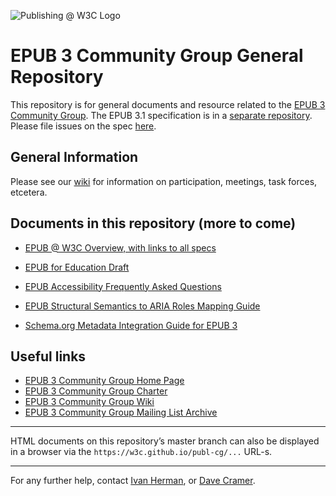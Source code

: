 ![Publishing @ W3C Logo](publishingatw3c.png)


# EPUB 3 Community Group General Repository

This repository is for general documents and resource related to the [EPUB 3 Community Group](https://www.w3.org/community/epub3/). The EPUB 3.1 specification is in a [separate repository](https://github.com/w3c/publ-epub-revision). Please file issues on the spec [here](https://github.com/w3c/publ-epub-revision/issues).

## General Information

Please see our [wiki](https://github.com/w3c/pub-cg/wiki) for information on participation, meetings, task forces, etcetera.

## Documents in this repository (more to come)

 - [EPUB @ W3C Overview, with links to all specs](https://w3c.github.io/publ-cg/)

 - [EPUB for Education Draft](https://w3c.github.io/publ-cg/education/epub-education.html)
 - [EPUB Accessibility Frequently Asked Questions](https://w3c.github.io/publ-cg/guides/epub-a11y-faq.html)
-  [EPUB Structural Semantics to ARIA Roles Mapping Guide](https://w3c.github.io/publ-cg/guides/aria-mapping.html)
-  [Schema.org Metadata Integration Guide for EPUB 3](https://w3c.github.io/publ-cg/guides/schema-org-integration.html)




## Useful links

 - [EPUB 3 Community Group Home Page](https://www.w3.org/community/epub3/)
 - [EPUB 3 Community Group Charter](https://www.w3.org/2017/02/EPUB3CGcharter)
 - [EPUB 3 Community Group Wiki](https://github.com/w3c/pub-cg/wiki)
 - [EPUB 3 Community Group Mailing List Archive](https://lists.w3.org/Archives/Public/public-epub3/)
 

---

HTML documents on this repository’s master branch can also be displayed in a browser via the `https://w3c.github.io/publ-cg/...` URL-s. 

---

For any further help, contact [Ivan Herman](mailto:ivan@w3.org), or [Dave Cramer](mailto:dauwhe@gmail.com).


